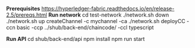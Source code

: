 **Prerequisites**
https://hyperledger-fabric.readthedocs.io/en/release-2.5/prereqs.html
**Run network**
cd test-network
./network.sh down
./network.sh up createChannel -c mychannel -ca
./network.sh deployCC -ccn basic -ccp ../shub/back-end/chaincode/ -ccl typescript

**Run API**
cd shub/back-end/api
npm install
npm run start

